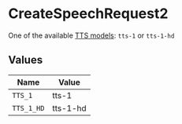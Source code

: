 # CreateSpeechRequest2

One of the available [TTS models](/docs/models/tts): `tts-1` or `tts-1-hd`



## Values

| Name       | Value      |
| ---------- | ---------- |
| `TTS_1`    | tts-1      |
| `TTS_1_HD` | tts-1-hd   |